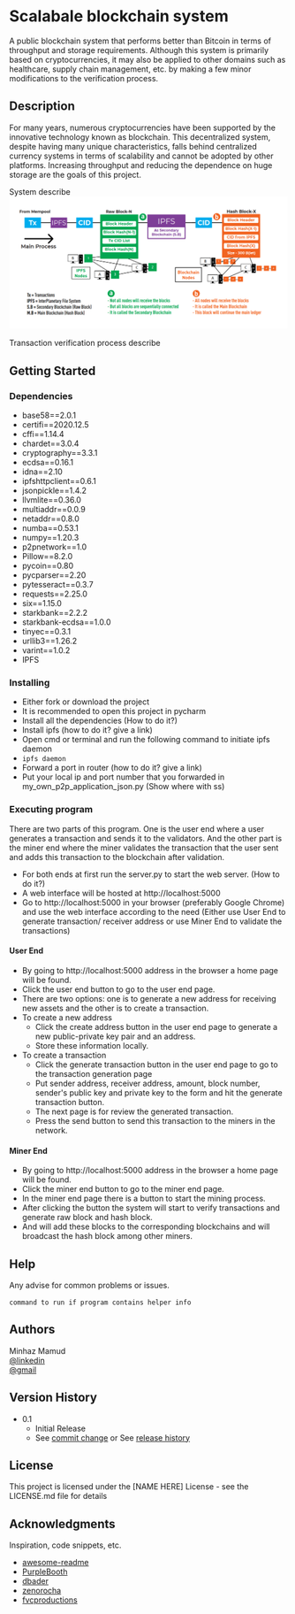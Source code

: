 # Scalabale blockchain system
A public blockchain system that performs better than Bitcoin in terms of throughput 
and storage requirements. Although this system is primarily based on 
cryptocurrencies, it may also be applied to other domains such as healthcare, 
supply chain management, etc. by making a few minor modifications to the verification process.


## Description

For many years, numerous cryptocurrencies have been supported by the 
innovative technology known as blockchain. This decentralized system, 
despite having many unique characteristics, falls behind centralized 
currency systems in terms of scalability and cannot be adopted by other 
platforms. Increasing throughput and reducing the dependence on huge storage 
are the goals of this project.

System describe
![system overview](images/system_overview.PNG)

Transaction verification process describe

## Getting Started

### Dependencies

* base58==2.0.1
* certifi==2020.12.5
* cffi==1.14.4
* chardet==3.0.4
* cryptography==3.3.1
* ecdsa==0.16.1
* idna==2.10
* ipfshttpclient==0.6.1
* jsonpickle==1.4.2
* llvmlite==0.36.0
* multiaddr==0.0.9
* netaddr==0.8.0
* numba==0.53.1
* numpy==1.20.3
* p2pnetwork==1.0
* Pillow==8.2.0
* pycoin==0.80
* pycparser==2.20
* pytesseract==0.3.7
* requests==2.25.0
* six==1.15.0
* starkbank==2.2.2
* starkbank-ecdsa==1.0.0
* tinyec==0.3.1
* urllib3==1.26.2
* varint==1.0.2
* IPFS

### Installing

* Either fork or download the project 
* It is recommended to open this project in pycharm
* Install all the dependencies (How to do it?)
* Install ipfs (how to do it? give a link)
* Open cmd or terminal and run the following command to initiate ipfs daemon
* ``` ipfs daemon ```
* Forward a port in router (how to do it? give a link)
* Put your local ip and port number that you forwarded in my_own_p2p_application_json.py (Show where with ss)

### Executing program
There are two parts of this program. One is the user end where a user generates 
a transaction and sends it to the validators. And the other part is the miner
end where the miner validates the transaction that the user sent and adds this 
transaction to the blockchain after validation.
* For both ends at first run the server.py to start the web server. (How to do it?)
* A web interface will be hosted at http://localhost:5000
* Go to http://localhost:5000 in your browser (preferably Google Chrome) and use the 
web interface according to the need (Either use User End to generate transaction/ receiver address or use 
Miner End to validate the transactions)


[comment]: <> (* How to run the program)

[comment]: <> (* Step-by-step bullets)

[comment]: <> (```)

[comment]: <> (code blocks for commands)

[comment]: <> (```)
#### User End
  * By going to http://localhost:5000 address in the browser a home page will be found.
  * Click the user end button to go to the user end page.
  * There are two options: one is to generate a new address for receiving new assets and the other is to create
a transaction.
  * To create a new address
    * Click the create address button in the user end page to generate a new public-private key pair and an address.
    * Store these information locally.
  * To create a transaction
    * Click the generate transaction button in the user end page to go to the transaction generation page
    * Put sender address, receiver address, amount, block number, sender's public key and private key to the form
    and hit the generate transaction button.
    * The next page is for review the generated transaction.
    * Press the send button to send this transaction to the miners in the network.


[comment]: <> (  ```)

[comment]: <> (  code blocks for commands)

[comment]: <> (    ```)
#### Miner End
  * By going to http://localhost:5000 address in the browser a home page will be found.
  * Click the miner end button to go to the miner end page.
  * In the miner end page there is a button to start the mining process.
  * After clicking the button the system will start to verify transactions and generate raw block and hash block.
  * And will add these blocks to the corresponding blockchains and will broadcast the hash block among other miners.

[comment]: <> (  * )

[comment]: <> (  * Step-by-step bullets)

[comment]: <> (    ```)

[comment]: <> (    code blocks for commands)

[comment]: <> (    ```)
## Help

Any advise for common problems or issues.
```
command to run if program contains helper info
```

## Authors

Minhaz Mamud  
[@linkedin](https://www.linkedin.com/in/minhaz18)  
[@gmail](mailto:minhaz18061997@gmail.com)

## Version History

* 0.1
    * Initial Release
    * See [commit change]() or See [release history]()



## License

This project is licensed under the [NAME HERE] License - see the LICENSE.md file for details

## Acknowledgments

Inspiration, code snippets, etc.
* [awesome-readme](https://github.com/matiassingers/awesome-readme)
* [PurpleBooth](https://gist.github.com/PurpleBooth/109311bb0361f32d87a2)
* [dbader](https://github.com/dbader/readme-template)
* [zenorocha](https://gist.github.com/zenorocha/4526327)
* [fvcproductions](https://gist.github.com/fvcproductions/1bfc2d4aecb01a834b46)